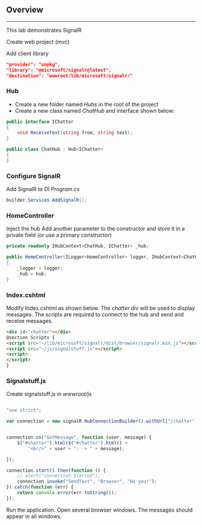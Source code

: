 ## Overview
---

This lab demonstrates SignalR

Create web project (mvc)

Add client library
```json
"provider": "unpkg",
"library": "@microsoft/signalr@latest",
"destination": "wwwroot/lib/microsoft/signalr/"
```
### Hub
* Create a new folder named *Hubs* in the root of the project
* Create a new class named *ChatHub* and interface shown below:
```C#
public interface IChatter
{
	void ReceiveText(string from, string text);
}

public class ChatHub : Hub<IChatter>
{
}
```

### Configure SignalR

Add SignalR to DI *Program.cs*
```c#
builder.Services.AddSignalR();
```

### HomeController

Inject the hub
Add another parameter to the constructor and store it in a private field (or use a primary constructor)

```c#
private readonly IHubContext<ChatHub, IChatter> _hub;

public HomeController(ILogger<HomeController> logger, IHubContext<ChatHub, IChatter> hub)
{
	_logger = logger;
	_hub = hub;
}
```

### Index.cshtml

Modify Index.cshtml as shown below.  The *chatter* div will be used to display messages.
The scripts are required to connect to the hub and send and receive messages.

```html
<div id="chatter"></div>
@section Scripts {
<script src="~/lib/microsoft/signalr/dist/browser/signalr.min.js"></script>
<script src="~/js/signalstuff.js"></script>
<script>
</script>
}
```

### Signalstuff.js

Create signalstuff.js in *wwwroot/js*
```javascript

"use strict";

var connection = new signalR.HubConnectionBuilder().withUrl("/chatter").build();


connection.on("GotMessage", function (user, message) {
    $("#chatter").html($("#chatter").html() +
        "<br/>" + user + ": -> " + message);

});

connection.start().then(function () {
    // alert("connection Started");
    connection.invoke("SendText", "Browser", "Hi you!");
}).catch(function (err) {
    return console.error(err.toString());
});
```

Run the application.  Open several browser windows.  The messages should appear in all windows.
